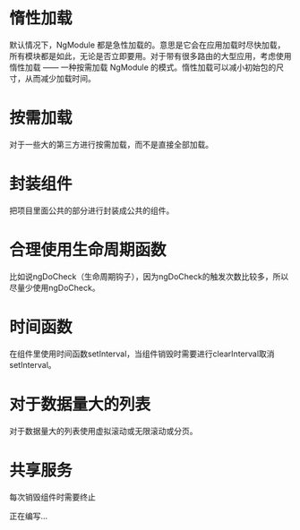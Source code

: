# 惰性加载
默认情况下，NgModule 都是急性加载的。意思是它会在应用加载时尽快加载，所有模块都是如此，无论是否立即要用。对于带有很多路由的大型应用，考虑使用惰性加载 —— 一种按需加载 NgModule 的模式。惰性加载可以减小初始包的尺寸，从而减少加载时间。

# 按需加载
对于一些大的第三方进行按需加载，而不是直接全部加载。

# 封装组件
把项目里面公共的部分进行封装成公共的组件。

# 合理使用生命周期函数
比如说ngDoCheck（生命周期钩子），因为ngDoCheck的触发次数比较多，所以尽量少使用ngDoCheck。

# 时间函数
在组件里使用时间函数setInterval，当组件销毁时需要进行clearInterval取消setInterval。

# 对于数据量大的列表
对于数据量大的列表使用虚拟滚动或无限滚动或分页。

# 共享服务
每次销毁组件时需要终止

正在编写...
